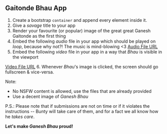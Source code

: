 ## Gaitonde Bhau App

 1. Create a bootstrap `container` and append every element inside it.
 2. Give a *savage* title to your app
 3. Render your favourite (or popular) image of the great great Ganesh Gaitonde as the first thing
 4. Embed the following *audio* file in your app which should be played on *loop*, because why not?! The music is mind-blowing <3
	[
	Audio File URL](https://www.retones.com/files/uploads/Sacred-Games-Theme-Opening-Main.mp3) 
 5. Embed the following *video* file in your app  in a way that *Bhau* is visible in the viewport

[Video File URL](https://r1---sn-cvh76n7d.googlevideo.com/videoplayback?expire=1570631549&ei=HZudXaXIM4KVxgLfgqXoCw&ip=95.179.243.203&id=o-APaSJ-mAd2BSKADivnpTAJ68ttrVHtt2aH1z6o-SqJlZ&itag=22&source=youtube&requiressl=yes&mime=video/mp4&ratebypass=yes&dur=28.258&lmt=1532223421667130&fvip=3&fexp=23842630&c=WEB&sparams=expire,ei,ip,id,itag,source,requiressl,mime,ratebypass,dur,lmt&sig=ALgxI2wwRQIgdsOtUQ0rjVZXh9SZ0-U2gwuPq1QpTJ3QoJv7l62yzEwCIQC89HI_1o2K_ruYQvDGML5CYYyktCK8UgC26XyRmjWNlQ==&title=Kabhi%20Kabhi%20Lagta%20Hai%20Ki%20Apun%20Hi%20Bhagwan%20hai%20%7C%20Sacred%20Games%20%7C&cms_redirect=yes&mip=111.93.244.98&mm=31&mn=sn-cvh76n7d&ms=au&mt=1570625042&mv=m&mvi=0&pl=24&lsparams=mip,mm,mn,ms,mv,mvi,pl&lsig=AHylml4wRQIgSECspPka5omOYeSid8rHwmKfgVfjrpC4p_jE8Eou37UCIQDgFq8XVVH68_ipIzlLi47TjnAJomFlSPzMjBu6yPtCEw==)
 6. Whenever *Bhau*'s image is clicked, the screen should go fullscreen & vice-versa.

Note: 

 - No NSFW content is allowed, use the files that are already provided
 - Use a decent image of *Ganesh Bhau*

P.S.: Please note that if submissions are not on time or if it violates the instructions -- Bunty will take care of them, and for a fact we all know how he *takes care*. 

**Let's make *Ganesh Bhau* proud!**
